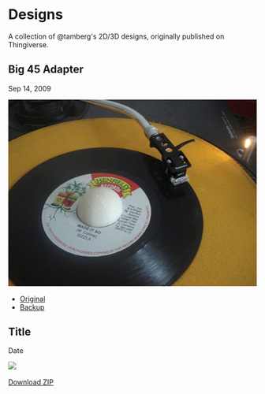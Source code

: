 # Designs
A collection of @tamberg's 2D/3D designs, originally published on Thingiverse.

## Big 45 Adapter
Sep 14, 2009

<img src="Big_45_Adapter.jpg" />

* <a href="https://www.thingiverse.com/thing:1006">Original</a>
* <a href="Big_45_Adapter.zip">Backup</a>

## Title
Date

<img src="X.jpg" />

<a href="X.zip">Download ZIP</a>
